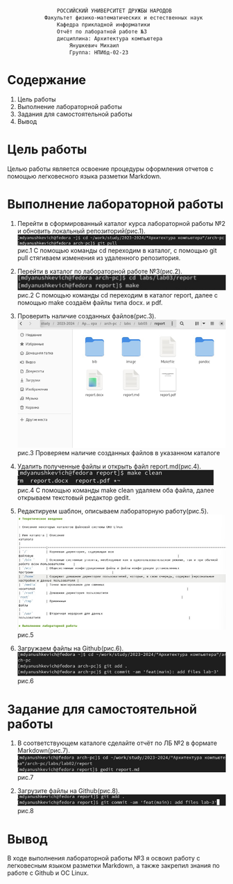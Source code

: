 
					РОССИЙСКИЙ УНИВЕРСИТЕТ ДРУЖБЫ НАРОДОВ
				Факультет физико-математических и естественных наук
					Кафедра прикладной информатики
					Отчёт по лаборатной работе №3
					дисциплина: Архитектура компьютера 
						Янушкевич Михаил
						Группа: НПИбд-02-23
					
# Содержание
1. Цель работы
2. Выполнение лабораторной работы
3. Задания для самостоятельной работы
4. Вывод
			
# Цель работы

Целью работы является освоение процедуры оформления отчетов с помощью легковесного языка разметки Markdown.


# Выполнение лабораторной работы

1. Перейти в сформированный каталог курса лабораторной работы №2 и обновить локальный репозиторий(рис.1).
![1](image/1.png)
рис.1
С помощью команды cd переходим в каталог, с помощью git pull стягиваем изменения из удаленного репозитория.

2. Перейти в каталог по лабораторной работе №3(рис.2).
![2](image/2.png)
рис.2
С помощью команды cd переходим в каталог report, далее с помощью make создаём файлы типа docx. и pdf.

3. Проверить наличие созданных файлов(рис.3).
![3](image/4.png)
рис.3
Проверяем наличие созданных файлов в указанном каталоге

4. Удалить полученные файлы и открыть файл report.md(рис.4).
![3](image/3.png)
рис.4
С помощью команды make clean удаляем оба файла, далее открываем текстовый редактор gedit.

5. Редактируем шаблон, описываем лабораторную работу(рис.5).
![5](image/5.png)
рис.5

6. Загружаем файлы на Github(рис.6).
![6](image/6.png)
рис.6

# Задание для самостоятельной работы

1. В соответствующем каталоге сделайте отчёт по ЛБ №2 в формате Markdown(рис.7).
![7](image/7.png)
рис.7

2. Загрузите файлы на Github(рис.8).
![8](image/8.png)
рис.8

# Вывод

В ходе выполнения лабораторной работы №3 я освоил работу с легковесным языком разметки Markdown, а также закрепил знания по работе с Github  и ОС Linux.


